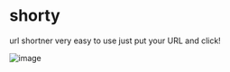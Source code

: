 # shorty
url shortner
very easy to use just put your URL and click!


![image](https://user-images.githubusercontent.com/89573774/140511796-d7d0cbc5-f2a4-4ce3-a652-446408eef0c9.png)
